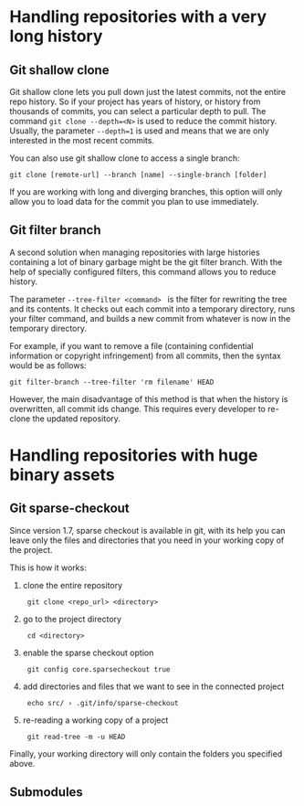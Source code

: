 # Handling repositories with a very long history
## Git shallow clone
Git shallow clone lets you pull down just the latest commits, not the entire repo history. So if your project has years of history, or history from thousands of commits, you can select a particular depth to pull. The command `git clone --depth=<N>` is used to reduce the commit history. 
Usually, the parameter `--depth=1` is used and means that we are only interested in the most recent commits.

You can also use git shallow clone to access a single branch:

`git clone [remote-url] --branch [name] --single-branch [folder]`

If you are working with long and diverging branches, this option will only allow you to load data for the commit you plan to use immediately.
## Git filter branch
A second solution when managing repositories with large histories containing a lot of binary garbage might be the git filter branch.
 With the help of specially configured filters, this command allows you to reduce history.

The parameter `--tree-filter <command> ` is the filter for rewriting the tree and its contents. It checks out each commit into a temporary directory, runs your filter command, and builds a new commit from whatever is now in the temporary directory.

For example, if you want to remove a file (containing confidential information or copyright infringement) from all commits, then the syntax would be as follows:

`git filter-branch --tree-filter 'rm filename' HEAD`

However, the main disadvantage of this method is that when the history is overwritten, all commit ids change.
This requires every developer to re-clone the updated repository.


# Handling repositories with huge binary assets

## Git sparse-checkout
Since version 1.7, sparse checkout is available in git, with its help you can leave only the files and directories that you need in your working copy of the project.

This is how it works:

1. clone the entire repository

        git clone <repo_url> <directory>

2. go to the project directory

        cd <directory>

3. enable the sparse checkout option

        git config core.sparsecheckout true

4. add directories and files that we want to see in the connected project

        echo src/ › .git/info/sparse-checkout
        
5. re-reading a working copy of a project

        git read-tree -m -u HEAD

Finally, your working directory will only contain the folders you specified above.
## Submodules